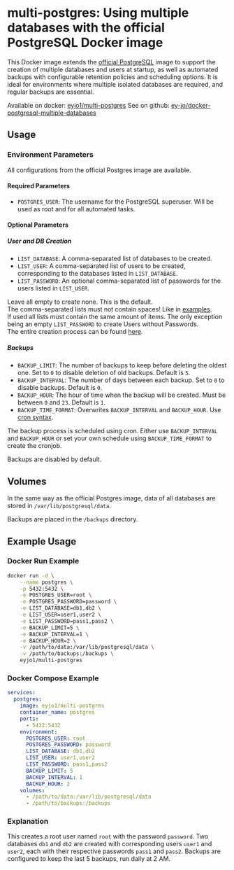 # multi-postgres: Using multiple databases with the official PostgreSQL Docker image

This Docker image extends the [official PostgreSQL](https://hub.docker.com/_/postgres)  image to support the creation of multiple databases and users at startup, as well as automated backups with configurable retention policies and scheduling options. It is ideal for environments where multiple isolated databases are required, and regular backups are essential.


Available on docker: [eyjo1/multi-postgres](https://hub.docker.com/r/eyjo1/multi-postgres)
See on github: [ey-jo/docker-postgresql-multiple-databases](https://github.com/ey-jo/docker-postgresql-multiple-databases)

## Usage

### Environment Parameters
All configurations from the official Postgres image are available.

#### Required Parameters
- `POSTGRES_USER`: The username for the PostgreSQL superuser. Will be used as root and for all automated tasks.

#### Optional Parameters
##### User and DB Creation
- `LIST_DATABASE`: A comma-separated list of databases to be created.
- `LIST_USER`: A comma-separated list of users to be created, corresponding to the databases listed in `LIST_DATABASE`.
- `LIST_PASSWORD`: An optional comma-separated list of passwords for the users listed in `LIST_USER`.

Leave all empty to create none. This is the default.\
The comma-separated lists must not contain spaces! Like in [examples](#example-usage).\
If used all lists must contain the same amount of items. The only exception being an empty `LIST_PASSWORD` to create Users without Passwords.\
The entire creation process can be found [here](create-multiple-postgresql-databases.sh).

##### Backups
- `BACKUP_LIMIT`: The number of backups to keep before deleting the oldest one. Set to `0` to disable deletion of old backups. Default is `5`.
- `BACKUP_INTERVAL`: The number of days between each backup. Set to `0` to disable backups. Default is `0`.
- `BACKUP_HOUR`: The hour of time when the backup will be created. Must be between `0` and `23`. Default is `1`.
- `BACKUP_TIME_FORMAT`: Overwrites `BACKUP_INTERVAL` and `BACKUP_HOUR`. Use [cron syntax](https://docs.gitlab.com/ee/topics/cron/#cron-syntax).

The backup process is scheduled using cron. Either use `BACKUP_INTERVAL` and `BACKUP_HOUR` or set your own schedule using `BACKUP_TIME_FORMAT` to create the cronjob.

Backups are disabled by default.

## Volumes
In the same way as the official Postgres image, data of all databases are stored in `/var/lib/postgresql/data`.

Backups are placed in the `/backups` directory.

## Example Usage
### Docker Run Example

```sh
docker run -d \
    --name postgres \
    -p 5432:5432 \
    -e POSTGRES_USER=root \
    -e POSTGRES_PASSWORD=password \
    -e LIST_DATABASE=db1,db2 \
    -e LIST_USER=user1,user2 \
    -e LIST_PASSWORD=pass1,pass2 \
    -e BACKUP_LIMIT=5 \
    -e BACKUP_INTERVAL=1 \
    -e BACKUP_HOUR=2 \
    -v /path/to/data:/var/lib/postgresql/data \
    -v /path/to/backups:/backups \
    eyjo1/multi-postgres
```

### Docker Compose Example

```yaml
services:
  postgres:
    image: eyjo1/multi-postgres
    container_name: postgres
    ports:
      - 5432:5432
    environment:
      POSTGRES_USER: root
      POSTGRES_PASSWORD: password
      LIST_DATABASE: db1,db2
      LIST_USER: user1,user2
      LIST_PASSWORD: pass1,pass2
      BACKUP_LIMIT: 5
      BACKUP_INTERVAL: 1
      BACKUP_HOUR: 2
    volumes:
      - /path/to/data:/var/lib/postgresql/data
      - /path/to/backups:/backups
```

### Explanation

This creates a root user named `root` with the password `password`. Two databases `db1` and `db2` are created with corresponding users `user1` and `user2`, each with their respective passwords `pass1` and `pass2`. Backups are configured to keep the last 5 backups, run daily at 2 AM.